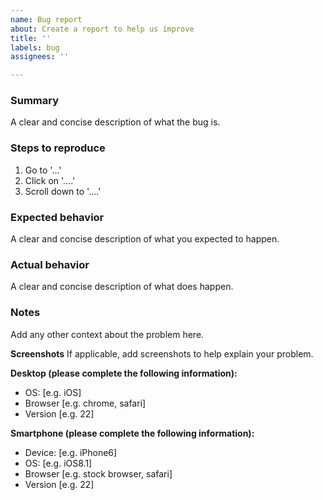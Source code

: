 ```yaml
---
name: Bug report
about: Create a report to help us improve
title: ''
labels: bug
assignees: ''

---
```


### Summary

A clear and concise description of what the bug is.

### Steps to reproduce

1. Go to '...'
2. Click on '....'
3. Scroll down to '....'

### Expected behavior

A clear and concise description of what you expected to happen.

### Actual behavior

A clear and concise description of what does happen.

### Notes

Add any other context about the problem here.

**Screenshots**
If applicable, add screenshots to help explain your problem.

**Desktop (please complete the following information):**

- OS: [e.g. iOS]
- Browser [e.g. chrome, safari]
- Version [e.g. 22]

**Smartphone (please complete the following information):**

- Device: [e.g. iPhone6]
- OS: [e.g. iOS8.1]
- Browser [e.g. stock browser, safari]
- Version [e.g. 22]
